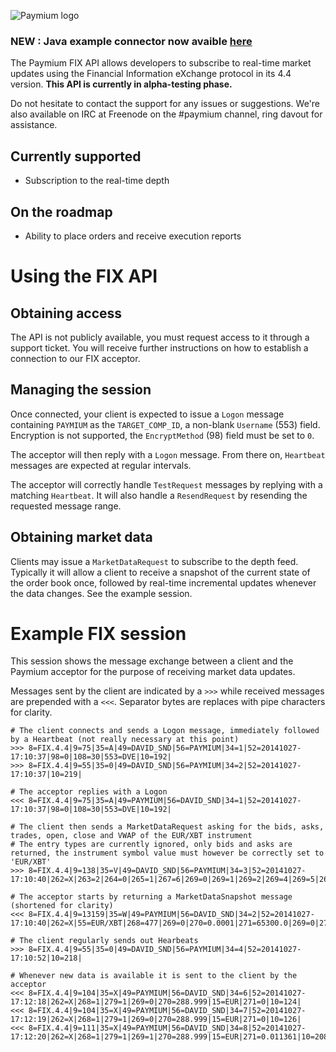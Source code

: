 ![Paymium logo](https://raw.githubusercontent.com/Paymium/api-documentation/master/logo.png)

### NEW : Java example connector now avaible [here](https://github.com/Paymium/fix-connector-example)

The Paymium FIX API allows developers to subscribe to real-time market updates using the Financial Information eXchange protocol in its 4.4 version. **This API is currently in alpha-testing phase.**

Do not hesitate to contact the support for any issues or suggestions. We're also available on IRC at Freenode on the #paymium channel, ring davout for assistance.

## Currently supported
 - Subscription to the real-time depth

## On the roadmap
 - Ability to place orders and receive execution reports
 
# Using the FIX API

## Obtaining access
The API is not publicly available, you must request access to it through a support ticket. You will receive further instructions on how to establish a connection to our FIX acceptor.

## Managing the session
Once connected, your client is expected to issue a `Logon` message containing `PAYMIUM` as the `TARGET_COMP_ID`, a non-blank `Username` (553) field. Encryption is not supported, the `EncryptMethod` (98) field must be set to `0`.

The acceptor will then reply with a `Logon` message. From there on, `Heartbeat` messages are expected at regular intervals.

The acceptor will correctly handle `TestRequest` messages by replying with a matching `Heartbeat`. It will also handle a `ResendRequest` by resending the requested message range.

## Obtaining market data

Clients may issue a `MarketDataRequest` to subscribe to the depth feed. Typically it will allow a client to receive a snapshot of the current state of the order book once, followed by real-time incremental updates whenever the data changes. See the example session.


# Example FIX session
This session shows the message exchange between a client and the Paymium acceptor for the purpose of receiving market data updates.

Messages sent by the client are indicated by a `>>>` while received messages are prepended with a `<<<`. Separator bytes are replaces with pipe characters for clarity.

````
# The client connects and sends a Logon message, immediately followed by a Heartbeat (not really necessary at this point)
>>> 8=FIX.4.4|9=75|35=A|49=DAVID_SND|56=PAYMIUM|34=1|52=20141027-17:10:37|98=0|108=30|553=DVE|10=192|
>>> 8=FIX.4.4|9=55|35=0|49=DAVID_SND|56=PAYMIUM|34=2|52=20141027-17:10:37|10=219|

# The acceptor replies with a Logon
<<< 8=FIX.4.4|9=75|35=A|49=PAYMIUM|56=DAVID_SND|34=1|52=20141027-17:10:37|98=0|108=30|553=DVE|10=192|

# The client then sends a MarketDataRequest asking for the bids, asks, trades, open, close and VWAP of the EUR/XBT instrument
# The entry types are currently ignored, only bids and asks are returned, the instrument symbol value must however be correctly set to 'EUR/XBT'
>>> 8=FIX.4.4|9=138|35=V|49=DAVID_SND|56=PAYMIUM|34=3|52=20141027-17:10:40|262=X|263=2|264=0|265=1|267=6|269=0|269=1|269=2|269=4|269=5|269=9|146=1|55=EUR/XBT|10=188|

# The acceptor starts by returning a MarketDataSnapshot message (shortened for clarity)
<<< 8=FIX.4.4|9=13159|35=W|49=PAYMIUM|56=DAVID_SND|34=2|52=20141027-17:10:40|262=X|55=EUR/XBT|268=477|269=0|270=0.0001|271=65300.0|269=0|270=0.001|271=1000.0|269=0|270=0.01|271=100.0|269=0|270=0.1|271=1010.0|269=0|270=1.0|271=101.002308|269=0|270=2.94|271=1.0|269=0|270=5.0|271=0.01|270=1000000.0|271=0.2|10=171|

# The client regularly sends out Hearbeats
>>> 8=FIX.4.4|9=55|35=0|49=DAVID_SND|56=PAYMIUM|34=4|52=20141027-17:10:52|10=218|

# Whenever new data is available it is sent to the client by the acceptor
<<< 8=FIX.4.4|9=104|35=X|49=PAYMIUM|56=DAVID_SND|34=6|52=20141027-17:12:18|262=X|268=1|279=1|269=0|270=288.999|15=EUR|271=0|10=124|
<<< 8=FIX.4.4|9=104|35=X|49=PAYMIUM|56=DAVID_SND|34=7|52=20141027-17:12:19|262=X|268=1|279=1|269=0|270=288.999|15=EUR|271=0|10=126|
<<< 8=FIX.4.4|9=111|35=X|49=PAYMIUM|56=DAVID_SND|34=8|52=20141027-17:12:20|262=X|268=1|279=1|269=1|270=288.999|15=EUR|271=0.011361|10=208|
````

